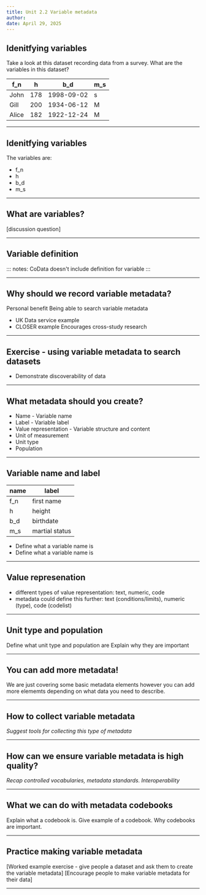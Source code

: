 ```yaml
---
title: Unit 2.2 Variable metadata
author: 
date: April 29, 2025
---
```


## Idenitfying variables

Take a look at this dataset recording data from a survey. What are the variables in this dataset?

| f_n  | h   | b_d        | m_s  | 
|------|-----|------------|------|
| John | 178 | 1998-09-02 | s    |
| Gill | 200 | 1934-06-12 | M    |
| Alice| 182 | 1922-12-24 | M    |

---

## Idenitfying variables

The variables are:

- f_n
- h
- b_d
- m_s


---

## What are variables?

[discussion question]

---

## Variable definition


:::
notes: CoData doesn't include definition for variable
:::

---

## Why should we record variable metadata?

Personal benefit
Being able to search variable metadata 
- UK Data service example
- CLOSER example
Encourages cross-study research

---

## Exercise - using variable metadata to search datasets 
- Demonstrate discoverability of data
  
---

## What metadata should you create?

- Name - Variable name
- Label	- Variable label
- Value representation - Variable structure and content
- Unit of measurement
- Unit type 
- Population

---

## Variable name and label

| name | label          |
|------|----------------|
| f_n  | first name     | 
| h    | height         | 
| b_d  | birthdate      |
| m_s  | martial status |

- Define what a variable name is 
- Define what a variable name is 

---

## Value represenation

- different types of value representation: text, numeric, code
- metadata could define this further: text (conditions/limits), numeric (type), code (codelist)
  
---

## Unit type and population
Define what unit type and population are 
Explain why they are important 

---

## You can add more metadata!

We are just covering some basic metadata elements however you can add more elememts depending on what data you need to describe.

---

## How to collect variable metadata
_Suggest tools for collecting this type of metadata_

---

## How can we ensure variable metadata is high quality?
_Recap controlled vocabularies, metadata standards. Interoperability_

---

## What we can do with metadata codebooks

Explain what a codebook is.
Give example of a codebook.
Why codebooks are important.

---

## Practice making variable metadata

[Worked example exercise - give people a dataset and ask them to create the variable metadata]
[Encourage people to make variable metadata for their data]

---




   
